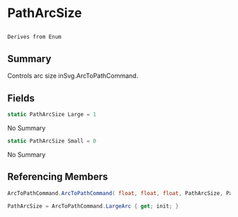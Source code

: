 # PathArcSize

## 
```c#
Derives from Enum
```

## Summary

Controls arc size inSvg.ArcToPathCommand.
## Fields

```c#
static PathArcSize Large = 1
```
No Summary
```c#
static PathArcSize Small = 0
```
No Summary
## Referencing Members

```c#
ArcToPathCommand.ArcToPathCommand( float, float, float, PathArcSize, PathDirection, float, float ) 
```
```c#
PathArcSize = ArcToPathCommand.LargeArc { get; init; } 
```
